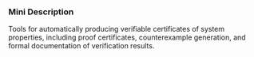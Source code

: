 ### Mini Description

Tools for automatically producing verifiable certificates of system properties, including proof certificates, counterexample generation, and formal documentation of verification results.
